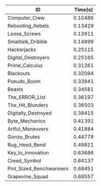 |ID|Time(s)|
|-|-|
|Computer_Crew|0.10486|
|Rebooting_Rebels|0.13429|
|Loose_Screws|0.13911|
|Smalltalk_Dribble|0.14899|
|Hackerjacks|0.25115|
|Digital_Destroyers|0.25165|
|Prime_Calculus|0.31261|
|Blackouts|0.32094|
|Pseudo_Boom|0.33841|
|Beasts|0.34581|
|The_ERROR_List|0.36197|
|The_Hit_Blunders|0.36503|
|Digitally_Destroyed|0.38415|
|Byte_Mechanics|0.41391|
|Artful_Maneuvers|0.41884|
|Gonzo_Brutes|0.44779|
|Rug_Heed_Bend|0.49821|
|Key_to_Innovation|0.63686|
|Creed_Symbol|0.64137|
|Pint_Sized_Benchwarmers|0.68451|
|Grapevine_Squad|0.68557|
